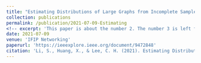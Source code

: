 ```yaml
---
title: "Estimating Distributions of Large Graphs from Incomplete Sampled Data"
collection: publications
permalink: /publication/2021-07-09-Estimating
<!-- excerpt: 'This paper is about the number 2. The number 3 is left for future work.' -->
date: 2021-07-09
venue: 'IFIP Networking'
paperurl: 'https://ieeexplore.ieee.org/document/9472848'
citation: 'Li, S., Huang, X., & Lee, C. H. (2021). Estimating Distributions of Large Graphs from Incomplete Sampled Data. Technical Report, May.'
---
```

<!-- This paper is about the number 2. The number 3 is left for future work.

[Download paper here](http://academicpages.github.io/files/paper2.pdf)

Recommended citation: Your Name, You. (2010). "Paper Title Number 2." <i>Journal 1</i>. 1(2). -->
